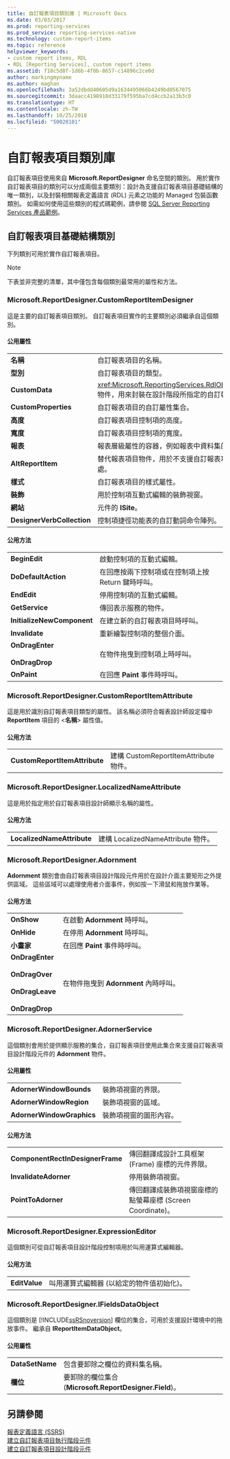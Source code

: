 ```yaml
---
title: 自訂報表項目類別庫 | Microsoft Docs
ms.date: 03/03/2017
ms.prod: reporting-services
ms.prod_service: reporting-services-native
ms.technology: custom-report-items
ms.topic: reference
helpviewer_keywords:
- custom report items, RDL
- RDL [Reporting Services], custom report items
ms.assetid: f18c5d8f-1d6b-4f0b-8657-c14896c2ce0d
author: markingmyname
ms.author: maghan
ms.openlocfilehash: 3a52dbdd40605d9a1634495066b4249bd0567075
ms.sourcegitcommit: 3daacc4198918d33179f595ba7cd4ccb2a13b3c0
ms.translationtype: HT
ms.contentlocale: zh-TW
ms.lasthandoff: 10/25/2018
ms.locfileid: "50028101"
---
```

# <a name="custom-report-item-class-libraries"></a>自訂報表項目類別庫
  自訂報表項目使用來自 **Microsoft.ReportDesigner** 命名空間的類別。 用於實作自訂報表項目的類別可以分成兩個主要類別：設計為支援自訂報表項目基礎結構的唯一類別，以及封裝相關報表定義語言 (RDL) 元素之功能的 Managed 包裝函數類別。 如需如何使用這些類別的程式碼範例，請參閱 [SQL Server Reporting Services 產品範例](https://go.microsoft.com/fwlink/?LinkId=177889)。  
  
## <a name="custom-report-item-infrastructure-classes"></a>自訂報表項目基礎結構類別  
 下列類別可用於實作自訂報表項目。  
  
> [!NOTE]  
>  下表並非完整的清單，其中僅包含每個類別最常用的屬性和方法。  
  
### <a name="microsoftreportdesignercustomreportitemdesigner"></a>Microsoft.ReportDesigner.CustomReportItemDesigner  
 這是主要的自訂報表項目類別。 自訂報表項目實作的主要類別必須繼承自這個類別。  
  
#### <a name="public-properties"></a>公用屬性  
  
|||  
|-|-|  
|**名稱**|自訂報表項目的名稱。|  
|**型別**|自訂報表項目的類型。|  
|**CustomData**|<xref:Microsoft.ReportingServices.RdlObjectModel.CustomData> 物件，用來封裝在設計階段所指定的自訂報表項目資料屬性。|  
|**CustomProperties**|自訂報表項目的自訂屬性集合。|  
|**高度**|自訂報表項目控制項的高度。|  
|**寬度**|自訂報表項目控制項的寬度。|  
|**報表**|報表層級屬性的容器，例如報表中資料集的清單。|  
|**AltReportItem**|替代報表項目物件，用於不支援自訂報表項目執行階段控制項之處。|  
|**樣式**|自訂報表項目的樣式屬性。|  
|**裝飾**|用於控制項互動式編輯的裝飾視窗。|  
|**網站**|元件的 **ISite**。|  
|**DesignerVerbCollection**|控制項捷徑功能表的自訂動詞命令陣列。|  
  
#### <a name="public-methods"></a>公用方法  
  
|||  
|-|-|  
|**BeginEdit**|啟動控制項的互動式編輯。|  
|**DoDefaultAction**|在回應按兩下控制項或在控制項上按 Return 鍵時呼叫。|  
|**EndEdit**|停用控制項的互動式編輯。|  
|**GetService**|傳回表示服務的物件。|  
|**InitializeNewComponent**|在建立新的自訂報表項目時呼叫。|  
|**Invalidate**|重新繪製控制項的整個介面。|  
|**OnDragEnter**<br /><br /> **OnDragDrop**|在物件拖曳到控制項上時呼叫。|  
|**OnPaint**|在回應 **Paint** 事件時呼叫。|  
  
### <a name="microsoftreportdesignercustomreportitemattribute"></a>Microsoft.ReportDesigner.CustomReportItemAttribute  
 這是用於識別自訂報表項目類型的屬性。 該名稱必須符合報表設計師設定檔中 **ReportItem** 項目的 \<**名稱**> 屬性值。  
  
#### <a name="public-methods"></a>公用方法  
  
|||  
|-|-|  
|**CustomReportItemAttribute**|建構 CustomReportItemAttribute 物件。|  
  
### <a name="microsoftreportdesignerlocalizednameattribute"></a>Microsoft.ReportDesigner.LocalizedNameAttribute  
 這是用於指定用於自訂報表項目設計師顯示名稱的屬性。  
  
#### <a name="public-methods"></a>公用方法  
  
|||  
|-|-|  
|**LocalizedNameAttribute**|建構 LocalizedNameAttribute 物件。|  
  
### <a name="microsoftreportdesigneradornment"></a>Microsoft.ReportDesigner.Adornment  
 **Adornment** 類別會由自訂報表項目設計階段元件用於在設計介面主要矩形之外提供區域。 這些區域可以處理使用者介面事件，例如按一下滑鼠和拖放作業等。  
  
#### <a name="public-methods"></a>公用方法  
  
|||  
|-|-|  
|**OnShow**|在啟動 **Adornment** 時呼叫。|  
|**OnHide**|在停用 **Adornment** 時呼叫。|  
|**小畫家**|在回應 **Paint** 事件時呼叫。|  
|**OnDragEnter**<br /><br /> **OnDragOver**<br /><br /> **OnDragLeave**<br /><br /> **OnDragDrop**|在物件拖曳到 **Adornment** 內時呼叫。|  
  
### <a name="microsoftreportdesigneradornerservice"></a>Microsoft.ReportDesigner.AdornerService  
 這個類別會用於提供顯示服務的集合，自訂報表項目使用此集合來支援自訂報表項目設計階段元件的 **Adornment** 物件。  
  
#### <a name="public-properties"></a>公用屬性  
  
|||  
|-|-|  
|**AdornerWindowBounds**|裝飾項視窗的界限。|  
|**AdornerWindowRegion**|裝飾項視窗的區域。|  
|**AdornerWindowGraphics**|裝飾項視窗的圖形內容。|  
  
#### <a name="public-methods"></a>公用方法  
  
|||  
|-|-|  
|**ComponentRectInDesignerFrame**|傳回翻譯成設計工具框架 (Frame) 座標的元件界限。|  
|**InvalidateAdorner**|停用裝飾項視窗。|  
|**PointToAdorner**|傳回翻譯成裝飾項視窗座標的點螢幕座標 (Screen Coordinate)。|  
  
### <a name="microsoftreportdesignerexpressioneditor"></a>Microsoft.ReportDesigner.ExpressionEditor  
 這個類別可從自訂報表項目設計階段控制項用於叫用運算式編輯器。  
  
#### <a name="public-methods"></a>公用方法  
  
|||  
|-|-|  
|**EditValue**|叫用運算式編輯器 (以給定的物件值初始化)。|  
  
### <a name="microsoftreportdesignerifieldsdataobject"></a>Microsoft.ReportDesigner.IFieldsDataObject  
 這個類別是 [!INCLUDE[ssRSnoversion](../../includes/ssrsnoversion-md.md)] 欄位的集合，可用於支援設計環境中的拖放事件。 繼承自 **IReportItemDataObject**。  
  
#### <a name="public-properties"></a>公用屬性  
  
|||  
|-|-|  
|**DataSetName**|包含要卸除之欄位的資料集名稱。|  
|**欄位**|要卸除的欄位集合 (**Microsoft.ReportDesigner.Field**)。|  
  
## <a name="see-also"></a>另請參閱  
 [報表定義語言 &#40;SSRS&#41;](../../reporting-services/reports/report-definition-language-ssrs.md)   
 [建立自訂報表項目執行階段元件](../../reporting-services/custom-report-items/creating-a-custom-report-item-run-time-component.md)   
 [建立自訂報表項目設計階段元件](../../reporting-services/custom-report-items/creating-a-custom-report-item-design-time-component.md)  
  
  
